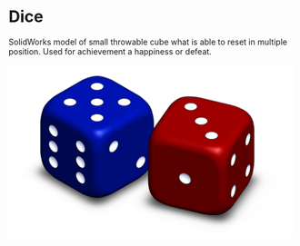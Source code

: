 # Dice
SolidWorks model of small throwable cube what is able to reset in multiple position. Used for achievement a happiness or defeat.
<div align="left">
	<img width="500" src="Cubes.PNG" alt="Awesome">
</div>
